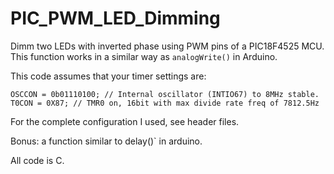 # PIC_PWM_LED_Dimming
Dimm two LEDs with inverted phase using PWM pins of a PIC18F4525 MCU.
This function works in a similar way as `analogWrite()` in Arduino.

This code assumes that your timer settings are:
```
OSCCON = 0b01110100; // Internal oscillator (INTIO67) to 8MHz stable.
T0CON = 0X87; // TMR0 on, 16bit with max divide rate freq of 7812.5Hz
```

For the complete configuration I used, see header files.

Bonus: a function similar to delay()` in arduino.

All code is C.
